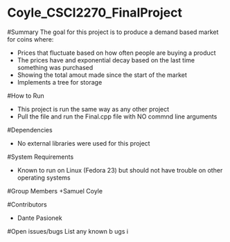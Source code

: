 # Coyle_CSCI2270_FinalProject

#Summary
  The goal for this project is to produce a demand based market for coins where:
   + Prices that fluctuate based on how often people are buying a product
   + The prices have and exponential decay based on the last time something was purchased
   + Showing the total amout made since the start of the market  
   + Implements a tree for storage

#How to Run
 + This project is run the same way as any other project  
 + Pull the file and run the Final.cpp file with NO commnd line arguments

#Dependencies
  + No external libraries were used for this project

#System Requirements
  + Known to run on Linux (Fedora 23) but should not have trouble on other operating systems

#Group Members
  +Samuel Coyle

#Contributors
  + Dante Pasionek

#Open issues/bugs
List any known b
ugs i
  
